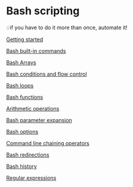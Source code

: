 # Bash scripting

<aside>
💡if you have to do it more than once, automate it! 
</aside>

[Getting started](Bash%20scripting%20e5c6ee7092724924b0e53c27cedc0488/Getting%20started%20712bdab97df8422b9a65695a28052390.md)

[Bash built-in commands](Bash%20scripting%20e5c6ee7092724924b0e53c27cedc0488/Bash%20built-in%20commands%20d37e6b1a7ac2468695bf34c9bc81680d.md)

[Bash Arrays](Bash%20scripting%20e5c6ee7092724924b0e53c27cedc0488/Bash%20Arrays%20032c871bd3404c88a2b14edd457b82bc.md)

[Bash conditions and flow control](Bash%20scripting%20e5c6ee7092724924b0e53c27cedc0488/Bash%20conditions%20and%20flow%20control%20343f770e7c4d442f92bca68eeb28e3f2.md)

[Bash loops](Bash%20scripting%20e5c6ee7092724924b0e53c27cedc0488/Bash%20loops%20847b1638d8c440ffa58454d2185a6836.md)

[Bash functions](Bash%20scripting%20e5c6ee7092724924b0e53c27cedc0488/Bash%20functions%20057a6da47fbd4394a26c5cd98fe72216.md)

[Arithmetic operations](Bash-Scripting/Arithmetic-Operations.md)

[Bash parameter expansion](Bash%20scripting%20e5c6ee7092724924b0e53c27cedc0488/Bash%20parameter%20expansion%20fd63c374be5b4e70b68a52c60866c1ec.md)

[Bash options](Bash%20scripting%20e5c6ee7092724924b0e53c27cedc0488/Bash%20options%2017ca5e7d4e24479cac437bcb80c203a7.md)

[Command line chaining operators](Bash%20scripting%20e5c6ee7092724924b0e53c27cedc0488/Command%20line%20chaining%20operators%205cb3ffc9eeef41d4a0ba43e1dae60aa1.md)

[Bash redirections ](Bash%20scripting%20e5c6ee7092724924b0e53c27cedc0488/Bash%20redirections%200f0da93d427745929ae8bba4c6a5f8a3.md)

[Bash history](Bash%20scripting%20e5c6ee7092724924b0e53c27cedc0488/Bash%20history%2056ce318a0147401592474b8fb09cdd61.md)

[Regular expressions](Bash%20scripting%20e5c6ee7092724924b0e53c27cedc0488/Regular%20expressions%20e1130a3614ad49958d2d0b28f6350b52.md)

